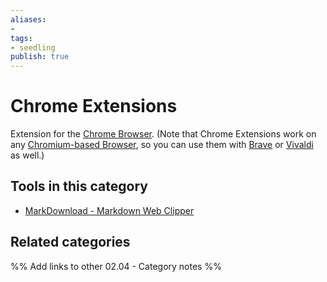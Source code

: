 ```yaml
---
aliases:
- 
tags: 
- seedling 
publish: true
---
```


# Chrome Extensions

Extension for the [Chrome Browser](https://www.google.com/chrome/). (Note that Chrome Extensions work on any [Chromium-based Browser](https://www.wikiwand.com/en/Chromium_(web_browser)#/Browsers_based_on_Chromium), so you can use them with [Brave](https://brave.com/) or [Vivaldi](https://vivaldi.com/) as well.)

## Tools in this category
- [MarkDownload - Markdown Web Clipper](https://chrome.google.com/webstore/detail/markdownload-markdown-web/pcmpcfapbekmbjjkdalcgopdkipoggdi?hl=en-GB)


## Related categories

%% Add links to other 02.04 - Category notes %%